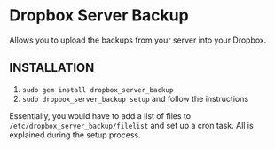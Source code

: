 Dropbox Server Backup
=================

Allows you to upload the backups from your server into your Dropbox.

INSTALLATION
------------

1. `sudo gem install dropbox_server_backup`
2. `sudo dropbox_server_backup setup` and follow the instructions

Essentially, you would have to add a list of files to `/etc/dropbox_server_backup/filelist` and
set up a cron task. All is explained during the setup process.
